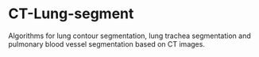 # CT-Lung-segment
Algorithms for lung contour segmentation, lung trachea segmentation and pulmonary blood vessel segmentation based on CT images.
